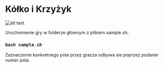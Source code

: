 # Kółko i Krzyżyk

![alt text](https://github.com/damianbarszcz/kolko-i-krzyzyk/Obraz-aplikacji.png)

Uruchomienie gry w folderze głównym z plikiem sample.sh:

### `bash sample.sh`

Zaznaczenie konkretnego pola przez gracza odbywa sie poprzez podanie numer pola.

